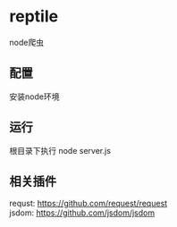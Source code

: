 # reptile
node爬虫

## 配置
安装node环境

## 运行
根目录下执行 node server.js

## 相关插件
requst: https://github.com/request/request<br/>
jsdom: https://github.com/jsdom/jsdom
